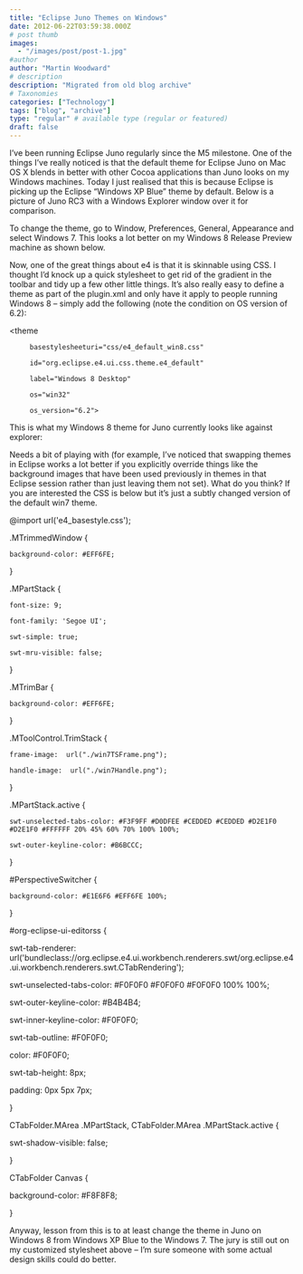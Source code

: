 ```yaml
---
title: "Eclipse Juno Themes on Windows"
date: 2012-06-22T03:59:38.000Z
# post thumb
images:
  - "/images/post/post-1.jpg"
#author
author: "Martin Woodward"
# description
description: "Migrated from old blog archive"
# Taxonomies
categories: ["Technology"]
tags: ["blog", "archive"]
type: "regular" # available type (regular or featured)
draft: false
---
```


I’ve been running Eclipse Juno regularly since the M5 milestone.  One of the things I’ve really noticed is that the default theme for Eclipse Juno on Mac OS X blends in better with other Cocoa applications than Juno looks on my Windows machines. Today I just realised that this is because Eclipse is picking up the Eclipse “Windows XP Blue” theme by default. Below is a picture of Juno RC3 with a Windows Explorer window over it for comparison.  

[](http://www.woodwardweb.com/Windows-Live-Writer/Eclipse-Juno-Themes-on-Windows-8_2A06/e4_winxpblue_2.png)  

To change the theme, go to Window, Preferences, General, Appearance and select Windows 7.  This looks a lot better on my Windows 8 Release Preview machine as shown below.  

[](http://www.woodwardweb.com/Windows-Live-Writer/Eclipse-Juno-Themes-on-Windows-8_2A06/e4_win7_2.png)  

Now, one of the great things about e4 is that it is skinnable using CSS.  I thought I’d knock up a quick stylesheet to get rid of the gradient in the toolbar and tidy up a few other little things.  It’s also really easy to define a theme as part of the plugin.xml and only have it apply to people running Windows 8 – simply add the following (note the condition on OS version of 6.2):     

<extension
   point="org.eclipse.e4.ui.css.swt.theme">
  
   <theme

         basestylesheeturi="css/e4_default_win8.css"

         id="org.eclipse.e4.ui.css.theme.e4_default"

         label="Windows 8 Desktop"

         os="win32"

         os_version="6.2">

   </theme>

</extension>

This is what my Windows 8 theme for Juno currently looks like against explorer:

[](http://www.woodwardweb.com/Windows-Live-Writer/Eclipse-Juno-Themes-on-Windows-8_2A06/image_2.png)

Needs a bit of playing with (for example, I’ve noticed that swapping themes in Eclipse works a lot better if you explicitly override things like the background images that have been used previously in themes in that Eclipse session rather than just leaving them not set).  What do you think?  If you are interested the CSS is below but it’s just a subtly changed version of the default win7 theme.

@import url('e4_basestyle.css');

.MTrimmedWindow { 

    background-color: #EFF6FE; 

}

.MPartStack {

    font-size: 9;

    font-family: 'Segoe UI';

    swt-simple: true;

    swt-mru-visible: false;

}

.MTrimBar {

    background-color: #EFF6FE; 

}

.MToolControl.TrimStack {

    frame-image:  url("./win7TSFrame.png");

    handle-image:  url("./win7Handle.png");

}

.MPartStack.active {

    swt-unselected-tabs-color: #F3F9FF #D0DFEE #CEDDED #CEDDED #D2E1F0 #D2E1F0 #FFFFFF 20% 45% 60% 70% 100% 100%;

    swt-outer-keyline-color: #B6BCCC;

}

#PerspectiveSwitcher  {

    background-color: #E1E6F6 #EFF6FE 100%;

}

#org-eclipse-ui-editorss {

   swt-tab-renderer: url('bundleclass://org.eclipse.e4.ui.workbench.renderers.swt/org.eclipse.e4.ui.workbench.renderers.swt.CTabRendering');

   swt-unselected-tabs-color: #F0F0F0 #F0F0F0 #F0F0F0 100% 100%;

   swt-outer-keyline-color: #B4B4B4;

   swt-inner-keyline-color: #F0F0F0;

   swt-tab-outline: #F0F0F0;

   color: #F0F0F0;

   swt-tab-height: 8px;

   padding: 0px 5px 7px;

}

CTabFolder.MArea .MPartStack, CTabFolder.MArea .MPartStack.active {

   swt-shadow-visible: false;

}

CTabFolder Canvas {

  background-color: #F8F8F8;

}

Anyway, lesson from this is to at least change the theme in Juno on Windows 8 from Windows XP Blue to the Windows 7. The jury is still out on my customized stylesheet above – I’m sure someone with some actual design skills could do better.
